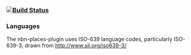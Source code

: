 ###    [![Build Status](https://travis-ci.com/nbnuk/nbn-places-plugin.svg?branch=master)](https://travis-ci.com/nbnuk/nbn-places-plugin)

### Languages

The nbn-places-plugin uses ISO-639 language codes, particularly ISO-639-3, drawn from http://www.sil.org/iso639-3/
